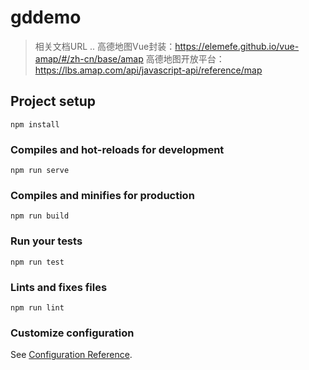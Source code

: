 # gddemo

>相关文档URL ..
>高德地图Vue封装：https://elemefe.github.io/vue-amap/#/zh-cn/base/amap
>高德地图开放平台：https://lbs.amap.com/api/javascript-api/reference/map

## Project setup
```
npm install
```

### Compiles and hot-reloads for development
```
npm run serve
```

### Compiles and minifies for production
```
npm run build
```

### Run your tests
```
npm run test
```

### Lints and fixes files
```
npm run lint
```

### Customize configuration
See [Configuration Reference](https://cli.vuejs.org/config/).
